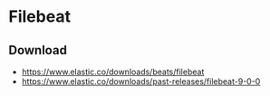 # Filebeat

## Download

- https://www.elastic.co/downloads/beats/filebeat
- https://www.elastic.co/downloads/past-releases/filebeat-9-0-0
